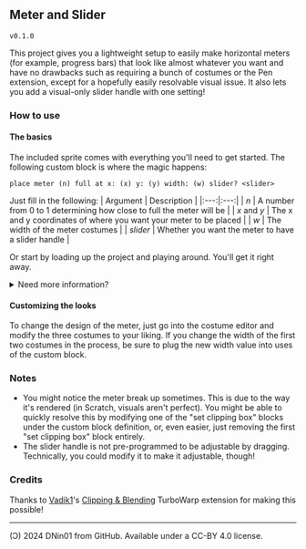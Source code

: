 ## Meter and Slider

`v0.1.0`

This project gives you a lightweight setup to easily make horizontal meters (for example, progress bars) that look like almost whatever you want and have no drawbacks such as requiring a bunch of costumes or the Pen extension, except for a hopefully easily resolvable visual issue. It also lets you add a visual-only slider handle with one setting!

### How to use

#### The basics

The included sprite comes with everything you'll need to get started. The following custom block is where the magic happens:
```
place meter (n) full at x: (x) y: (y) width: (w) slider? <slider>
```

Just fill in the following:
| Argument | Description |
|:---:|:---:|
| _n_ | A number from 0 to 1 determining how close to full the meter will be |
| _x_ and _y_ | The x and y coordinates of where you want your meter to be placed |
| _w_ | The width of the meter costumes |
| _slider_ | Whether you want the meter to have a slider handle |

Or start by loading up the project and playing around. You'll get it right away.

<details><summary>Need more information?</summary>
  
  - _n_ is meant to be a variable that determines how full the meter should be. 0 means empty and 1 means full.
  - _x_ and _y_ determine what coordinates the center of the meter will be placed at.
  - _w_ is meant to be a constant that equals the width of the meter costumes (the first two). This only needs to be changed if you made a modification to the costumes that affects their width.
  - _slider_ determines if the meter has a slider handle. Insert a `<not <>>` block into it (which means true) to make a slider handle appear.
  
</details>

#### Customizing the looks

To change the design of the meter, just go into the costume editor and modify the three costumes to your liking. If you change the width of the first two costumes in the process, be sure to plug the new width value into uses of the custom block.

### Notes

- You might notice the meter break up sometimes. This is due to the way it's rendered (in Scratch, visuals aren't perfect). You might be able to quickly resolve this by modifying one of the "set clipping box" blocks under the custom block definition, or, even easier, just removing the first "set clipping box" block entirely.
- The slider handle is not pre-programmed to be adjustable by dragging. Technically, you could modify it to make it adjustable, though!

### Credits

Thanks to [Vadik1](https://scratch.mit.edu/users/Vadik1/)'s [Clipping & Blending](https://extensions.turbowarp.org/Xeltalliv/clippingblending.js) TurboWarp extension for making this possible!

---

(Ͻ) 2024 DNin01 from GitHub. Available under a CC-BY 4.0 license.

